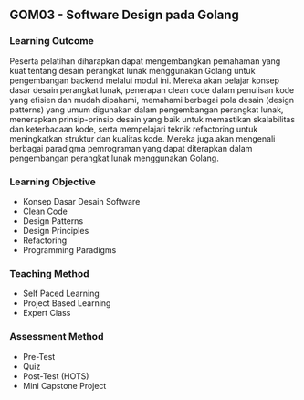 ## GOM03 - Software Design pada Golang

### Learning Outcome
Peserta pelatihan diharapkan dapat mengembangkan pemahaman yang kuat tentang desain perangkat lunak menggunakan Golang untuk pengembangan backend melalui modul ini. Mereka akan belajar konsep dasar desain perangkat lunak, penerapan clean code dalam penulisan kode yang efisien dan mudah dipahami, memahami berbagai pola desain (design patterns) yang umum digunakan dalam pengembangan perangkat lunak, menerapkan prinsip-prinsip desain yang baik untuk memastikan skalabilitas dan keterbacaan kode, serta mempelajari teknik refactoring untuk meningkatkan struktur dan kualitas kode. Mereka juga akan mengenali berbagai paradigma pemrograman yang dapat diterapkan dalam pengembangan perangkat lunak menggunakan Golang.

### Learning Objective
- Konsep Dasar Desain Software
- Clean Code
- Design Patterns
- Design Principles
- Refactoring
- Programming Paradigms

### Teaching Method
- Self Paced Learning
- Project Based Learning
- Expert Class

### Assessment Method
- Pre-Test
- Quiz
- Post-Test (HOTS)
- Mini Capstone Project